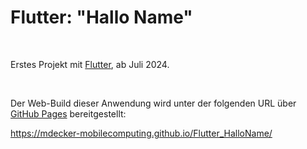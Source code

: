 # Flutter: "Hallo Name" #

<br>

Erstes Projekt mit [Flutter](https://flutter.dev/), ab Juli 2024.

<br>

Der Web-Build dieser Anwendung wird unter der folgenden URL über
[GitHub Pages](https://docs.github.com/en/pages/getting-started-with-github-pages/creating-a-github-pages-site)
bereitgestellt:

https://mdecker-mobilecomputing.github.io/Flutter_HalloName/

<br>
